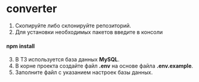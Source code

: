 # converter
1. Скопируйте либо склонируйте репозиторий.
2. Для установки необходимых пакетов введите в консоли
#### npm install
3. В ТЗ используется база данных **MySQL**.
4. В корне проекта создайте файл **.env** на основе файла **.env.example**.
5. Заполните файл с указанием настроек базы данных.